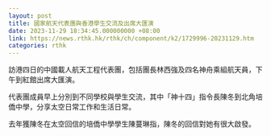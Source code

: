 ```yaml
---
layout: post
title: 國家航天代表團與香港學生交流及出席大匯演
date: 2023-11-29 18:34:45.000000000 +08:00
link: https://news.rthk.hk/rthk/ch/component/k2/1729996-20231129.htm
categories: rthk
---
```


訪港四日的中國載人航天工程代表團，包括團長林西強及四名神舟乘組航天員，下午到紅館出席大匯演。

代表團成員早上分別到不同學校與學生交流，其中「神十四」指令長陳冬到北角培僑中學，分享太空日常工作和生活日常。

去年獲陳冬在太空回信的培僑中學學生陳蔓琳指，陳冬的回信對她有很大啟發。
